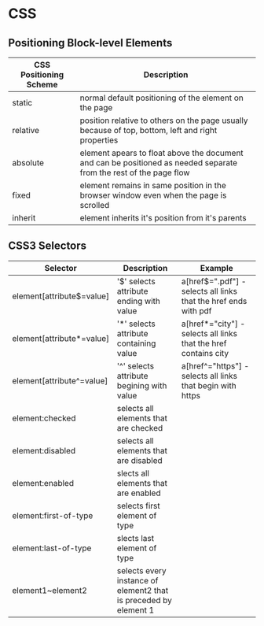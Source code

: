 # CSS

## Positioning Block-level Elements
| CSS Positioning Scheme | Description |
| --- | --- |
| static | normal default positioning of the element on the page | 
| relative | position relative to others on the page usually because of top, bottom, left and right properties |
| absolute | element apears to float above the document and can be positioned as needed separate from the rest of the page flow |
| fixed | element remains in same position in the browser window even when the page is scrolled |
| inherit | element inherits it's position from it's parents |

## CSS3 Selectors
| Selector | Description | Example |
| --- | --- | --- |
| element[attribute$=value] | '$' selects attribute ending with value | a[href$=".pdf"] - selects all links that the href ends with pdf |
| element[attribute\*=value] | '\*' selects attribute containing value | a[href\*="city"] - selects all links that the href contains city |
| element[attribute^=value] | '^' selects attribute begining with value | a[href^="https"] - selects all links that begin with https |
| element:checked | selects all elements that are checked | |
| element:disabled | selects all elements that are disabled | |
| element:enabled | slects all elements that are enabled | |
| element:first-of-type | selects first element of type | |
| element:last-of-type | slects last element of type | |
| element1~element2 | selects every instance of element2 that is preceded by element 1 | |
